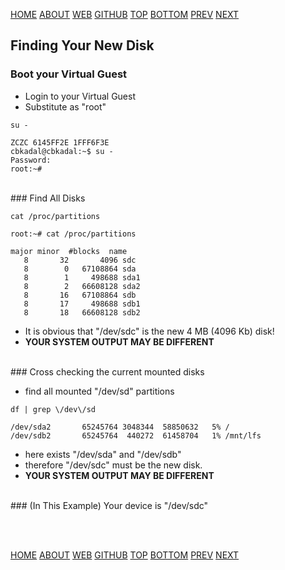 ---
---

[HOME](index.md)
[ABOUT](README.md)
[WEB](https://osp4diss.vlsm.org/)
[GITHUB](https://github.com/os2xx/osp4diss/)
[TOP](#)
[BOTTOM](#endofpage)
[PREV](W03.md)
[NEXT](W03-02.md)

## Finding Your New Disk

### Boot your Virtual Guest
* Login to your Virtual Guest
* Substitute as "root"

```
su -

```

```
ZCZC 6145FF2E 1FFF6F3E
cbkadal@cbkadal:~$ su -
Password: 
root:~# 

```

<br>
### Find All Disks

```
cat /proc/partitions

```

```
root:~# cat /proc/partitions 

major minor  #blocks  name
   8       32       4096 sdc
   8        0   67108864 sda
   8        1     498688 sda1
   8        2   66608128 sda2
   8       16   67108864 sdb
   8       17     498688 sdb1
   8       18   66608128 sdb2

```

* It is obvious that "/dev/sdc" is the new 4 MB (4096 Kb) disk!
* **YOUR SYSTEM OUTPUT MAY BE DIFFERENT**


<br>
### Cross checking the current mounted disks

* find all mounted "/dev/sd" partitions

```
df | grep \/dev\/sd

```

```
/dev/sda2       65245764 3048344  58850632   5% /
/dev/sdb2       65245764  440272  61458704   1% /mnt/lfs

```

* here exists "/dev/sda" and "/dev/sdb"
* therefore "/dev/sdc" must be the new disk.
* **YOUR SYSTEM OUTPUT MAY BE DIFFERENT**

<br>
### (In This Example) Your device is "/dev/sdc"

<br id="endofpage"><br>

[HOME](index.md)
[ABOUT](README.md)
[WEB](https://osp4diss.vlsm.org/)
[GITHUB](https://github.com/os2xx/osp4diss)
[TOP](#)
[BOTTOM](#endofpage)
[PREV](W03.md)
[NEXT](W03-02.md)
<br>

